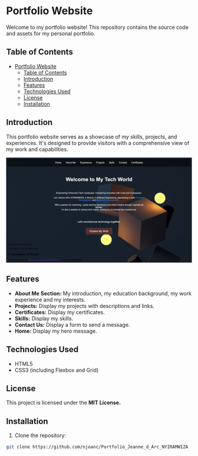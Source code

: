 # Portfolio Website

Welcome to my portfolio website! This repository contains the source code and assets for my personal portfolio.

## Table of Contents

- [Portfolio Website](#portfolio-website)
  - [Table of Contents](#table-of-contents)
  - [Introduction](#introduction)
  - [Features](#features)
  - [Technologies Used](#technologies-used)
  - [License](#license)
  - [Installation](#installation)

## Introduction

This portfolio website serves as a showcase of my skills, projects, and experiences. It's designed to provide visitors with a comprehensive view of my work and capabilities.

![Screenshot](/Images/portfolio.png)

## Features

- **About Me Section:** My introduction, my education background, my work experience and my interests.
- **Projects:** Display my projects with descriptions and links.
- **Certificates:** Display my certificates.
- **Skills:** Display my skills.
- **Contact Us:** Display a form to send a message.
- **Home:** Display my hero message.

## Technologies Used

- HTML5
- CSS3 (including Flexbox and Grid)

## License
This project is licensed under the **MIT License.**

## Installation

1. Clone the repository:

```bash
git clone https://github.com/njoanc/Portfolio_Jeanne_d_Arc_NYIRAMWIZA
